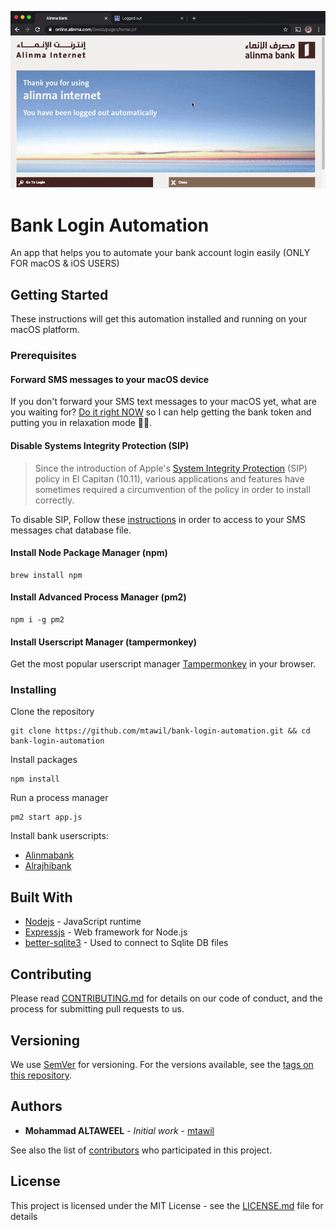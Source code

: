 <p align="center">
    <img src="screenshot.gif" alt="">
</p>

# Bank Login Automation

An app that helps you to automate your bank account login easily (ONLY FOR macOS &amp; iOS USERS)

## Getting Started

These instructions will get this automation installed and running on your macOS platform.

### Prerequisites

#### Forward SMS messages to your macOS device

If you don't forward your SMS text messages to your macOS yet, what are you waiting for? [Do it right NOW](https://support.apple.com/en-sa/HT208386) so I can help getting the bank token and putting you in relaxation mode 💆‍♂️.

#### Disable Systems Integrity Protection (SIP)

> Since the introduction of Apple's [System Integrity Protection](https://support.apple.com/en-us/HT204899) (SIP) policy in El Capitan (10.11), various applications and features have sometimes required a circumvention of the policy in order to install correctly.

To disable SIP, Follow these [instructions](https://support.studionetworksolutions.com/hc/en-us/articles/115003839246-How-to-disable-Systems-Integrity-Protection-SIP-in-macOS) in order to access to your SMS messages chat database file.

#### Install Node Package Manager (npm)

```
brew install npm
```


#### Install Advanced Process Manager (pm2)

```
npm i -g pm2
```

#### Install Userscript Manager (tampermonkey)

Get the most popular userscript manager [Tampermonkey](https://www.tampermonkey.net/) in your browser.


### Installing

Clone the repository

```
git clone https://github.com/mtawil/bank-login-automation.git && cd bank-login-automation
```

Install packages

```
npm install
```

Run a process manager

```
pm2 start app.js
```

Install bank userscripts:
* [Alinmabank](https://github.com/mtawil/bank-login-automation/raw/master/userscripts/alinma.user.js)
* [Alrajhibank](https://github.com/mtawil/bank-login-automation/raw/master/userscripts/alrajhi.user.js)


## Built With

* [Nodejs](https://nodejs.org/) - JavaScript runtime
* [Expressjs](https://expressjs.com/) - Web framework for Node.js
* [better-sqlite3](https://github.com/JoshuaWise/better-sqlite3) - Used to connect to Sqlite DB files

## Contributing

Please read [CONTRIBUTING.md](CONTRIBUTING.md) for details on our code of conduct, and the process for submitting pull requests to us.

## Versioning

We use [SemVer](http://semver.org/) for versioning. For the versions available, see the [tags on this repository](https://github.com/mtawil/bank-login-automation/tags). 

## Authors

* **Mohammad ALTAWEEL** - *Initial work* - [mtawil](https://github.com/mtawil)

See also the list of [contributors](https://github.com/mtawil/bank-login-automation/contributors) who participated in this project.

## License

This project is licensed under the MIT License - see the [LICENSE.md](LICENSE.md) file for details
